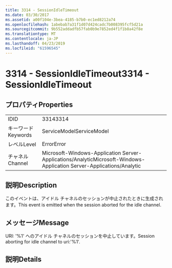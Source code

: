 ```yaml
---
title: 3314 - SessionIdleTimeout
ms.date: 03/30/2017
ms.assetid: a00f104e-3bea-4185-b7b0-ec1ed8212a74
ms.openlocfilehash: 1abebab7a31f1d07d424cadc7b008395fcf5d21a
ms.sourcegitcommit: 9b552addadfb57fab0b9e7852ed4f1f1b8a42f8e
ms.translationtype: MT
ms.contentlocale: ja-JP
ms.lasthandoff: 04/23/2019
ms.locfileid: "61596545"
---
```

# <a name="3314---sessionidletimeout"></a><span data-ttu-id="cb3f8-102">3314 - SessionIdleTimeout</span><span class="sxs-lookup"><span data-stu-id="cb3f8-102">3314 - SessionIdleTimeout</span></span>
## <a name="properties"></a><span data-ttu-id="cb3f8-103">プロパティ</span><span class="sxs-lookup"><span data-stu-id="cb3f8-103">Properties</span></span>  
  
|||  
|-|-|  
|<span data-ttu-id="cb3f8-104">ID</span><span class="sxs-lookup"><span data-stu-id="cb3f8-104">ID</span></span>|<span data-ttu-id="cb3f8-105">3314</span><span class="sxs-lookup"><span data-stu-id="cb3f8-105">3314</span></span>|  
|<span data-ttu-id="cb3f8-106">キーワード</span><span class="sxs-lookup"><span data-stu-id="cb3f8-106">Keywords</span></span>|<span data-ttu-id="cb3f8-107">ServiceModel</span><span class="sxs-lookup"><span data-stu-id="cb3f8-107">ServiceModel</span></span>|  
|<span data-ttu-id="cb3f8-108">レベル</span><span class="sxs-lookup"><span data-stu-id="cb3f8-108">Level</span></span>|<span data-ttu-id="cb3f8-109">Error</span><span class="sxs-lookup"><span data-stu-id="cb3f8-109">Error</span></span>|  
|<span data-ttu-id="cb3f8-110">チャネル</span><span class="sxs-lookup"><span data-stu-id="cb3f8-110">Channel</span></span>|<span data-ttu-id="cb3f8-111">Microsoft-Windows-Application Server-Applications/Analytic</span><span class="sxs-lookup"><span data-stu-id="cb3f8-111">Microsoft-Windows-Application Server-Applications/Analytic</span></span>|  
  
## <a name="description"></a><span data-ttu-id="cb3f8-112">説明</span><span class="sxs-lookup"><span data-stu-id="cb3f8-112">Description</span></span>  
 <span data-ttu-id="cb3f8-113">このイベントは、アイドル チャネルのセッションが中止されたときに生成されます。</span><span class="sxs-lookup"><span data-stu-id="cb3f8-113">This event is emitted when the session aborted for the idle channel.</span></span>  
  
## <a name="message"></a><span data-ttu-id="cb3f8-114">メッセージ</span><span class="sxs-lookup"><span data-stu-id="cb3f8-114">Message</span></span>  
 <span data-ttu-id="cb3f8-115">URI: '%1' へのアイドル チャネルのセッションを中止しています。</span><span class="sxs-lookup"><span data-stu-id="cb3f8-115">Session aborting for idle channel to uri:'%1'.</span></span>  
  
## <a name="details"></a><span data-ttu-id="cb3f8-116">説明</span><span class="sxs-lookup"><span data-stu-id="cb3f8-116">Details</span></span>

